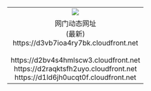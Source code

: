 ﻿<table>
  <tr></tr>
  <tr><td colspan=2 align=center><img src="https://d3vb7ioa4ry7bk.cloudfront.net/Up/oGate.jpg" /></td></tr>
  <tr><td colspan=2 align=center>网门动态网址<br/>(最新)
<br>https://d3vb7ioa4ry7bk.cloudfront.net
<br/>
<br>https://d2bv4s4hmlscw3.cloudfront.net
<br>https://d2raqktsfh2uyo.cloudfront.net
<br>https://d1ld6jh0ucqt0f.cloudfront.net
    </td>
  </tr>
</table>
